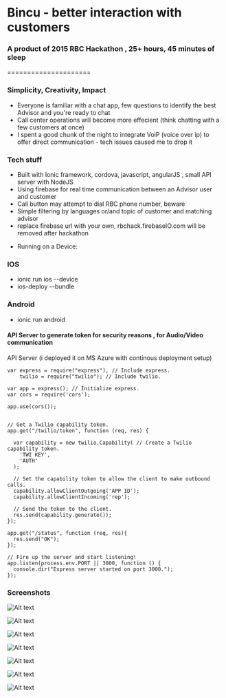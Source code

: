 # Bincu -  better interaction with customers
### A product of 2015 RBC Hackathon , 25+ hours, 45 minutes of sleep
=====================


### Simplicity, Creativity, Impact 

- Everyone is familiar with a chat app, few questions to identify the best Advisor and you're ready to chat
- Call center operations will become more effecient (think chatting with a few customers at once)
- I spent a good chunk of the night to integrate VoiP (voice over ip) to offer direct communication - tech issues caused me to drop it


### Tech stuff

- Built with Ionic framework, cordova, javascript, angularJS , small API server with NodeJS 
- Using firebase for real time communication between an Advisor user and customer
- Call button may attempt to dial RBC phone number, beware
- Simple filtering by languages or/and topic of customer and matching advisor
- replace firebase url with your own, rbchack.firebaseIO.com will be removed after hackathon

* Running on a Device:

### IOS
- ionic run ios --device
- ios-deploy --bundle <location>

### Android

- ionic run android



#### API Server to generate token for security reasons , for Audio/Video communication


API Server (i deployed it on MS Azure with continous deployment setup)

```
var express = require("express"), // Include express.
    twilio = require("twilio"); // Include twilio.

var app = express(); // Initialize express.
var cors = require('cors');

app.use(cors());


// Get a Twilio capability token.
app.get("/twilio/token", function (req, res) {

  var capability = new twilio.Capability( // Create a Twilio capability token.
    'TWI KEY',
    'AUTH'
  );

  // Set the capability token to allow the client to make outbound calls.
  capability.allowClientOutgoing('APP ID');
  capability.allowClientIncoming('rep');

  // Send the token to the client.
  res.send(capability.generate());
});

app.get("/status", function (req, res){
  res.send("OK");
});

// Fire up the server and start listening!
app.listen(process.env.PORT || 3000, function () {
  console.dir("Express server started on port 3000.");
});
```

### Screenshots

![Alt text](https://raw.githubusercontent.com/jeveloper/rbchackathon/master/screenshots/desktop.png "Desktop (think advisor)")

![Alt text](https://raw.githubusercontent.com/jeveloper/rbchackathon/master/screenshots/1.png "Welcome")

![Alt text](https://raw.githubusercontent.com/jeveloper/rbchackathon/master/screenshots/2.png "Aboriginal Language In Canada and others")

![Alt text](https://raw.githubusercontent.com/jeveloper/rbchackathon/master/screenshots/3.png "Topics to narrow down to ")

![Alt text](https://raw.githubusercontent.com/jeveloper/rbchackathon/master/screenshots/4.png "What if Advisor can derect you to nearest location")

![Alt text](https://raw.githubusercontent.com/jeveloper/rbchackathon/master/screenshots/5.png "Speak to qualified advisor")

![Alt text](https://raw.githubusercontent.com/jeveloper/rbchackathon/master/screenshots/6.png "Real time chat")



